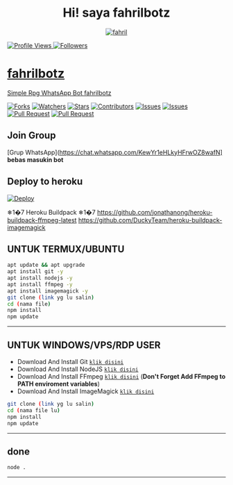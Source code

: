 <h1 align="center">Hi! saya fahrilbotz</h1>

<p align="center">
  <a href="https://ibb.co/QQX130c"><img src="http://readme-typing-svg.herokuapp.com?color=1C71FA&center=true&vCenter=true&multiline=false&lines=saya+fahril+dari+Indonesia.;saya+gakpapa:)" alt="fahril">
</p>

<p align="left">
  <img src="https://komarev.com/ghpvc/?username=MichaelAgam&color=blue&style=flat-square&label=Profile+Views" alt="Profile Views" /> <img src="https://img.shields.io/github/followers/MichaelAgam23?label=fahrilbotz" style=" float:left, margin-right:10px" alt="Followers" />
</p>


# fahrilbotz
Simple Rpg WhatsApp Bot fahrilbotz

<a href="https://github.com/Dawnfrosty/Mike-bot/network/members"><img title="Forks" src="https://img.shields.io/github/forks/Dawnfrosty/Mike-bot?label=Forks&color=blue&style=flat-square"></a>
<a href="https://github.com/Dawnfrosty/Mike-bot/watchers"><img title="Watchers" src="https://img.shields.io/github/watchers/Dawnfrosty/Mike-bot?label=Watchers&color=green&style=flat-square"></a>
<a href="https://github.com/Dawnfrosty/Mike-bot/stargazers"><img title="Stars" src="https://img.shields.io/github/stars/Dawnfrosty/Mike-bot?label=Stars&color=yellow&style=flat-square"></a>
<a href="https://github.com/Dawnfrosty/Mike-bot/graphs/contributors"><img title="Contributors" src="https://img.shields.io/github/contributors/Dawnfrosty/Mike-bot?label=Contributors&color=blue&style=flat-square"></a>
<a href="https://github.com/Dawnfrosty/Mike-bot/issues"><img title="Issues" src="https://img.shields.io/github/issues/Dawnfrosty/Mike-bot?label=Issues&color=success&style=flat-square"></a>
<a href="https://github.com/Dawnfrosty/Mike-bot/issues?q=is%3Aissue+is%3Aclosed"><img title="Issues" src="https://img.shields.io/github/issues-closed/Dawnfrosty/Mike-bot?label=Issues&color=red&style=flat-square"></a>
<a href="https://github.com/Dawnfrosty/Mike-bot/pulls"><img title="Pull Request" src="https://img.shields.io/github/issues-pr/Dawnfrosty/Mike-bot?label=PullRequest&color=success&style=flat-square"></a>
<a href="https://github.com/Dawnfrosty/Mike-bot/pulls?q=is%3Apr+is%3Aclosed"><img title="Pull Request" src="https://img.shields.io/github/issues-pr-closed/Dawnfrosty/Mike-bot?label=PullRequest&color=red&style=flat-square"></a>

## Join Group
[Grup WhatsApp](https://chat.whatsapp.com/KewYr1eHLkyHFrwOZ8wafN]
**bebas masukin bot**

## Deploy to heroku

[![Deploy](https://www.herokucdn.com/deploy/button.svg)](https://heroku.com/deploy?template=https://github.com/Dawnfrosty/Mike-bot)

❄1�7 Heroku Buildpack ❄1�7
https://github.com/jonathanong/heroku-buildpack-ffmpeg-latest
https://github.com/DuckyTeam/heroku-buildpack-imagemagick

## UNTUK TERMUX/UBUNTU

```bash
apt update && apt upgrade
apt install git -y
apt install nodejs -y
apt install ffmpeg -y
apt install imagemagick -y
git clone (link yg lu salin) 
cd (nama file) 
npm install
npm update
```
---------

## UNTUK WINDOWS/VPS/RDP USER

* Download And Install Git [`klik disini`](https://git-scm.com/downloads)
* Download And Install NodeJS [`klik disini`](https://nodejs.org/en/download)
* Download And Install FFmpeg [`klik disini`](https://ffmpeg.org/download.html) (**Don't Forget Add FFmpeg to PATH enviroment variables**)
* Download And Install ImageMagick [`klik disini`](https://imagemagick.org/script/download.php)

```bash
git clone (link yg lu salin) 
cd (nama file lu) 
npm install
npm update
```

---------

## done

```bash
node .
```

---------
